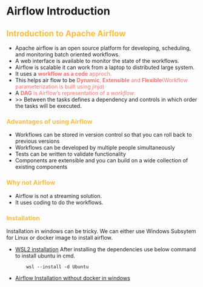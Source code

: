# Airflow Introduction

## <span style="color:#ffbd40"> Introduction to Apache Airflow <span>

- Apache airflow is an open source platform for developing, scheduling, and monitoring batch oriented workflows.
- A web interface is available to monitor the state of the workflows.
- Airflow is scalable it can work from a laptop to distributed large system.
- It uses a <span style="color:#f57373">**workflow as a code**<span> approch.
- This helps air flow to be <span style="color:#f57373">**Dynamic**<span>, <span style="color:#f57373">**Extensible**<span> and <span style="color:#f57373">**Flexible**<span>(Workflow parameterization is built using *jinja*)
- A <span style="color:#f57373">**DAG**<span> is Airflow’s representation of a *workflow*.
- \>> Between the tasks defines a dependency and controls in which order the tasks will be executed.

### <span style="color:#ffbd40">Advantages of using Airflow<span>

- Workflows can be stored in version control so that you can roll back to previous versions
- Workflows can be developed by multiple people simultaneously
- Tests can be written to validate functionality
- Components are extensible and you can build on a wide collection of existing components

### <span style="color:#ffbd40">Why not Airflow<span>

- Airflow is not a streaming solution.
- It uses coding to do the workflows.  

### <span style="color:#ffbd40">Installation<span>

Installation in windows can be tricky. We can either use Windows Subsytem for Linux or docker image to install airflow.
- [WSL2 installation](https://www.freecodecamp.org/news/how-to-install-wsl2-windows-subsystem-for-linux-2-on-windows-10/)
    After installing the dependencies use below command to install ubuntu in cmd. 
    ```console
        wsl --install -d Ubuntu
    ``` 
- [Airflow Installation without docker in windows](https://www.freecodecamp.org/news/install-apache-airflow-on-windows-without-docker/)
